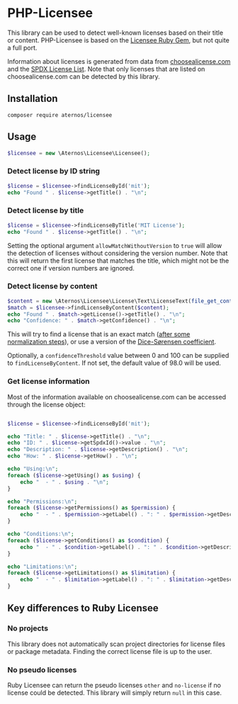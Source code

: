 
# PHP-Licensee

This library can be used to detect well-known licenses based on their title or content.
PHP-Licensee is based on the [Licensee Ruby Gem](https://github.com/licensee/licensee), but not quite a full port.

Information about licenses is generated from data from [choosealicense.com](https://github.com/github/choosealicense.com)
and the [SPDX License List](https://github.com/spdx/license-list-XML).
Note that only licenses that are listed on choosealicense.com can be detected by this library.

## Installation

```shell
composer require aternos/licensee
```

## Usage

```php
$licensee = new \Aternos\Licensee\Licensee();
```

### Detect license by ID string

```php
$license = $licensee->findLicenseById('mit');
echo "Found " . $license->getTitle() . "\n";
```

### Detect license by title

```php
$license = $licensee->findLicenseByTitle('MIT License');
echo "Found " . $license->getTitle() . "\n";
```

Setting the optional argument `allowMatchWithoutVersion` to `true` will allow the detection of licenses without considering the version number.
Note that this will return the first license that matches the title, which might not be the correct one if version numbers are ignored.

### Detect license by content

```php
$content = new \Aternos\Licensee\License\Text\LicenseText(file_get_contents('LICENSE'), 'LICENSE');
$match = $licensee->findLicenseByContent($content);
echo "Found " . $match->getLicense()->getTitle() . "\n";
echo "Confidence: " . $match->getConfidence() . "\n";
```

This will try to find a license that is an exact match ([after some normalization steps](src/TextTransformer/)),
or use a version of the [Dice-Sørensen coefficient](https://en.wikipedia.org/wiki/Dice-S%C3%B8rensen_coefficient).

Optionally, a `confidenceThreshold` value between 0 and 100 can be supplied to `findLicenseByContent`.
If not set, the default value of 98.0 will be used.

### Get license information

Most of the information available on choosealicense.com can be accessed through the license object:

```php

$license = $licensee->findLicenseById('mit');

echo "Title: " . $license->getTitle() . "\n";
echo "ID: " . $license->getSpdxId()->value . "\n";
echo "Description: " . $license->getDescription() . "\n";
echo "How: " . $license->getHow() . "\n";

echo "Using:\n";
foreach ($license->getUsing() as $using) {
    echo "  - " . $using . "\n";
}

echo "Permissions:\n";
foreach ($license->getPermissions() as $permission) {
    echo "  - " . $permission->getLabel() . ": " . $permission->getDescription() . "\n";
}

echo "Conditions:\n";
foreach ($license->getConditions() as $condition) {
    echo "  - " . $condition->getLabel() . ": " . $condition->getDescription() . "\n";
}

echo "Limitations:\n";
foreach ($license->getLimitations() as $limitation) {
    echo "  - " . $limitation->getLabel() . ": " . $limitation->getDescription() . "\n";
}

```

## Key differences to Ruby Licensee

### No projects

This library does not automatically scan project directories for license files or package metadata.
Finding the correct license file is up to the user.

### No pseudo licenses

Ruby Licensee can return the pseudo licenses `other` and `no-license` if no license could be detected.
This library will simply return `null` in this case.
